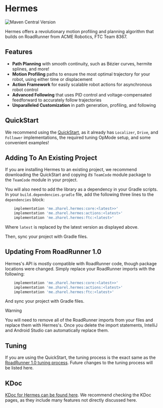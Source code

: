 # Hermes
![Maven Central Version](https://img.shields.io/maven-central/v/me.zharel.hermes/core?label=latest%20release&labelColor=darkBlue&color=yellow)

Hermes offers a revolutionary motion profiling and planning
algorithm that builds on RoadRunner from ACME Robotics,
FTC Team 8367. 

## Features
- **Path Planning** with smooth continuity, such as Bézier curves,
  hermite splines, and more! 
- **Motion Profiling** paths to ensure the most optimal
  trajectory for your robot, using either time or displacement
- **Action Framework** for easily scalable robot actions
  for asynchronous robot control
- **Advanced Following** that uses PID control and 
  voltage-compensated feedforward to accurately follow
  trajectories
- **Unparalleled Customization** in path generation, 
  profiling, and following

## QuickStart

We recommend using the [QuickStart](https://github.com/HermesFTC/Quickstart),
as it already has `Localizer`, `Drive`, and `Follower` implementations, 
the required tuning OpMode setup, and some convenient examples!

## Adding To An Existing Project

If you are installing Hermes to an existing project, 
we recommend downloading the QuickStart and copying *its* 
`TeamCode` module package to the `TeamCode` module in your project. 

You will also need to add the library as a dependency in your Gradle scripts.
In your `build.dependencies.gradle` file, add the following three lines
to the `dependencies` block:

```groovy
    implementation 'me.zharel.hermes:core:<latest>>'
    implementation 'me.zharel.hermes:actions:<latest>'
    implementation 'me.zharel.hermes:ftc:<latest>'
```

Where `latest` is replaced by the latest version as displayed above.

Then, sync your project with Gradle files.

## Updating From RoadRunner 1.0

Hermes's API is mostly compatible with RoadRunner code,
though package locations were changed.
Simply replace your RoadRunner imports with the following:

```groovy
    implementation 'me.zharel.hermes:core:<latest>>'
    implementation 'me.zharel.hermes:actions:<latest>'
    implementation 'me.zharel.hermes:ftc:<latest>'
```

And sync your project with Gradle files. 

> [!WARNING]
> You will need to remove all of the RoadRunner imports from your files
> and replace them with Hermes's.
> Once you delete the import statements, IntelliJ and Android Studio
> can automatically replace them.

## Tuning 

If you are using the QuickStart, the tuning process is
the exact same as the [RoadRunner 1.0 tuning process](https://rr.brott.dev/docs/v1-0/tuning/).
Future changes to the tuning process will be listed here.

## KDoc 

[KDoc for Hermes can be found here](http://docs.hermes.zharel.gay/).
We recommend checking the KDoc pages, 
as they include many features not directly discussed here.
